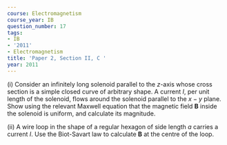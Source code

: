 ```yaml
---
course: Electromagnetism
course_year: IB
question_number: 17
tags:
- IB
- '2011'
- Electromagnetism
title: 'Paper 2, Section II, C '
year: 2011
---
```




(i) Consider an infinitely long solenoid parallel to the $z$-axis whose cross section is a simple closed curve of arbitrary shape. A current $I$, per unit length of the solenoid, flows around the solenoid parallel to the $x-y$ plane. Show using the relevant Maxwell equation that the magnetic field $\mathbf{B}$ inside the solenoid is uniform, and calculate its magnitude.

(ii) A wire loop in the shape of a regular hexagon of side length $a$ carries a current $I$. Use the Biot-Savart law to calculate $\mathbf{B}$ at the centre of the loop.